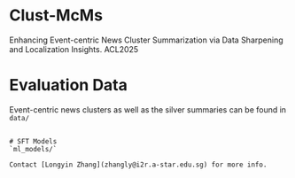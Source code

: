 # Clust-McMs
Enhancing Event-centric News Cluster Summarization via Data Sharpening and Localization Insights. ACL2025


# Evaluation Data
Event-centric news clusters as well as the silver summaries can be found in `data/`

```

# SFT Models
`ml_models/`

Contact [Longyin Zhang](zhangly@i2r.a-star.edu.sg) for more info.
